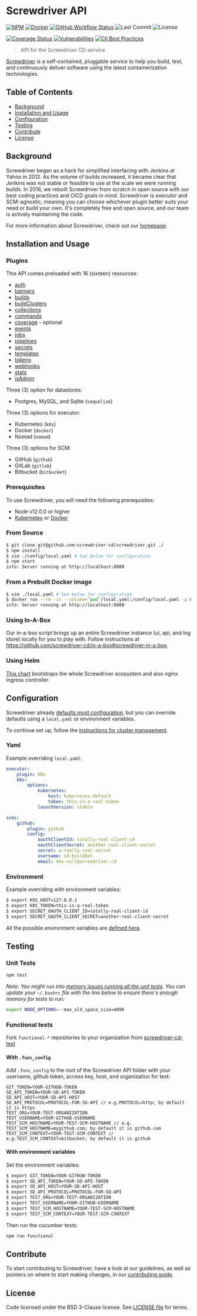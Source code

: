 # Screwdriver API

[![NPM][NPM badge]][NPM URL]
[![Docker][Docker badge]][Docker URL]
[![GitHub Workflow Status][GitHub Workflow Status badge]][GitHub Workflow Status URL]
![Last Commit][GitHub Commit badge]
![License][License badge]

[![Coverage Status][Coverage badge]][Coverage URL]
[![Vulnerabilities][Snyk badge]][Snyk URL]
[![CII Best Practices](https://bestpractices.coreinfrastructure.org/projects/8283/badge)](https://bestpractices.coreinfrastructure.org/projects/8283)

> API for the Screwdriver CD service

[Screwdriver](http://screwdriver.cd) is a self-contained, pluggable service to help you build, test, and continuously deliver software using the latest containerization technologies.

## Table of Contents

- [Background](#background)
- [Installation and Usage](#installation-and-usage)
- [Configuration](#configuration)
- [Testing](#testing)
- [Contribute](#contribute)
- [License](#license)

## Background

Screwdriver began as a hack for simplified interfacing with Jenkins at Yahoo in 2012. As the volume of builds increased, it became clear that Jenkins was not stable or feasible to use at the scale we were running builds. In 2016, we rebuilt Screwdriver from scratch in open source with our best coding practices and CICD goals in mind. Screwdriver is executor and SCM-agnostic, meaning you can choose whichever plugin better suits your need or build your own. It's completely free and open source, and our team is actively maintaining the code.

For more information about Screwdriver, check out our [homepage](http://screwdriver.cd).

## Installation and Usage

### Plugins

This API comes preloaded with 16 (sixteen) resources:

- [auth](plugins/auth/README.md)
- [banners](plugins/banners/README.md)
- [builds](plugins/builds/README.md)
- [buildClusters](plugins/buildClusters/README.md)
- [collections](plugins/collections/README.md)
- [commands](plugins/commands/README.md)
- [coverage](plugins/coverage/README.md) - optional
- [events](plugins/events/README.md)
- [jobs](plugins/jobs/README.md)
- [pipelines](plugins/pipelines/README.md)
- [secrets](plugins/secrets/README.md)
- [templates](plugins/templates/README.md)
- [tokens](plugins/tokens/README.md)
- [webhooks](plugins/webhooks/README.md)
- [stats](plugins/stats.js)
- [isAdmin](plugins/isAdmin.js)

Three (3) option for datastores:
- Postgres, MySQL, and Sqlite (`sequelize`)

Three (3) options for executor:
- Kubernetes (`k8s`)
- Docker (`docker`)
- Nomad (`nomad`)

Three (3) options for SCM:
- GitHub (`github`)
- GitLab (`gitlab`)
- Bitbucket (`bitbucket`)

### Prerequisites
To use Screwdriver, you will need the following prerequisites:

- Node v12.0.0 or higher
- [Kubernetes][kubectl] or [Docker][docker]

### From Source

```bash
$ git clone git@github.com:screwdriver-cd/screwdriver.git ./
$ npm install
$ vim ./config/local.yaml # See below for configuration
$ npm start
info: Server running at http://localhost:8080
```

### From a Prebuilt Docker image

```bash
$ vim ./local.yaml # See below for configuration
$ docker run --rm -it --volume=`pwd`/local.yaml:/config/local.yaml -p 8080 screwdrivercd/screwdriver:stable
info: Server running at http://localhost:8080
```

### Using In-A-Box

Our in-a-box script brings up an entire Screwdriver instance (ui, api, and log store) locally for you to play with.
Follow instructions at https://github.com/screwdriver-cd/in-a-box#screwdriver-in-a-box.

### Using Helm

[This chart](https://github.com/screwdriver-cd/screwdriver-chart) bootstraps the whole Screwdriver ecosystem and also nginx ingress controller.

## Configuration

Screwdriver already [defaults most configuration](config/default.yaml), but you can override defaults using a `local.yaml` or environment variables.

To continue set up, follow the [instructions for cluster management](https://github.com/screwdriver-cd/guide/blob/master/docs/cluster-management/configure-api.md#managing-the-api).

### Yaml

Example overriding `local.yaml`:

```yaml
executor:
    plugin: k8s
    k8s:
        options:
            kubernetes:
                host: kubernetes.default
                token: this-is-a-real-token
            launchVersion: stable

scms:
    github:
        plugin: github
        config:
            oauthClientId: totally-real-client-id
            oauthClientSecret: another-real-client-secret
            secret: a-really-real-secret
            username: sd-buildbot
            email: dev-null@screwdriver.cd
```

### Environment

Example overriding with environment variables:

```bash
$ export K8S_HOST=127.0.0.1
$ export K8S_TOKEN=this-is-a-real-token
$ export SECRET_OAUTH_CLIENT_ID=totally-real-client-id
$ export SECRET_OAUTH_CLIENT_SECRET=another-real-client-secret
```

All the possible environment variables are [defined here](config/custom-environment-variables.yaml).

## Testing

### Unit Tests

```bash
npm test
```

_Note: You might run into [memory issues running all the unit tests](https://stackoverflow.com/questions/26094420/fatal-error-call-and-retry-last-allocation-failed-process-out-of-memory/48895989#48895989). You can update your `~/.bashrc` file with the line below to ensure there's enough memory for tests to run:_

```bash
export NODE_OPTIONS=--max_old_space_size=4096
```

### Functional tests

Fork `functional-*` repositories to your organization from [screwdriver-cd-test](https://github.com/screwdriver-cd-test)

#### With `.func_config`

Add `.func_config` to the root of the Screwdriver API folder with your username, github token, access key, host, and organization for test:
```
GIT_TOKEN=YOUR-GITHUB-TOKEN
SD_API_TOKEN=YOUR-SD-API-TOKEN
SD_API_HOST=YOUR-SD-API-HOST
SD_API_PROTOCOL=PROTOCOL-FOR-SD-API // e.g.PROTOCOL=http; by default it is https
TEST_ORG=YOUR-TEST-ORGANIZATION
TEST_USERNAME=YOUR-GITHUB-USERNAME
TEST_SCM_HOSTNAME=YOUR-TEST-SCM-HOSTNAME // e.g. TEST_SCM_HOSTNAME=mygithub.com; by default it is github.com
TEST_SCM_CONTEXT=YOUR-TEST-SCM-CONTEXT // e.g.TEST_SCM_CONTEXT=bitbucket; by default it is github
```

#### With environment variables

Set the environment variables:

```bash
$ export GIT_TOKEN=YOUR-GITHUB-TOKEN
$ export SD_API_TOKEN=YOUR-SD-API-TOKEN
$ export SD_API_HOST=YOUR-SD-API-HOST
$ export SD_API_PROTOCOL=PROTOCOL-FOR-SD-API
$ export TEST_ORG=YOUR-TEST-ORGANIZATION
$ export TEST_USERNAME=YOUR-GITHUB-USERNAME
$ export TEST_SCM_HOSTNAME=YOUR-TEST-SCM-HOSTNAME
$ export TEST_SCM_CONTEXT=YOUR-TEST-SCM-CONTEXT
```

Then run the cucumber tests:
```bash
npm run functional
```

## Contribute
To start contributing to Screwdriver, have a look at our guidelines, as well as pointers on where to start making changes, in our [contributing guide](http://docs.screwdriver.cd/about/contributing).

## License

Code licensed under the BSD 3-Clause license. See [LICENSE file](https://github.com/screwdriver-cd/screwdriver/blob/master/LICENSE) for terms.

[Coverage badge]: https://coveralls.io/repos/github/QubitPi/screwdriver-cd-screwdriver/badge.svg?branch=master
[Coverage URL]: https://coveralls.io/github/QubitPi/screwdriver-cd-screwdriver?branch=master

[docker]: https://www.docker.com/products/docker
[Docker badge]: https://img.shields.io/badge/Test%20&%20Dev-309DEE?style=for-the-badge&logo=docker&logoColor=white
[Docker URL]: https://hub.docker.com/r/jack20191124/screwdriver

[GitHub Workflow Status badge]: https://img.shields.io/github/actions/workflow/status/QubitPi/screwdriver-cd-screwdriver/ci-cd.yml?branch=master&logo=github&style=for-the-badge
[GitHub Workflow Status URL]: https://github.com/QubitPi/screwdriver-cd-screwdriver/actions/workflows/ci-cd.yml
[GitHub Commit badge]: https://img.shields.io/github/last-commit/QubitPi/screwdriver-cd-screwdriver/master?logo=github&style=for-the-badge

[kubectl]: https://kubernetes.io/docs/user-guide/kubectl-overview/

[License badge]: https://img.shields.io/npm/l/screwdriver-cd-api.svg?style=for-the-badge

[NPM badge]: https://img.shields.io/npm/v/screwdriver-cd-api.svg?style=for-the-badge
[NPM URL]: https://npmjs.org/package/screwdriver-cd-api

[Snyk badge]: https://snyk.io/test/github/QubitPi/screwdriver-cd-screwdriver.git/badge.svg
[Snyk URL]: https://snyk.io/test/github/QubitPi/screwdriver-cd-screwdriver.git
